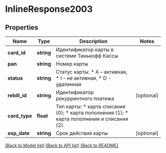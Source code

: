 # InlineResponse2003

## Properties
Name | Type | Description | Notes
------------ | ------------- | ------------- | -------------
**card_id** | **string** | Идентификатор карты в системе Тинькофф Кассы | 
**pan** | **string** | Номер карты | 
**status** | **string** | Статус карты: * A – активная,  * I – не активная,  * D - удаленная | 
**rebill_id** | **string** | Идентификатор рекуррентного платежа | [optional] 
**card_type** | **float** | Тип карты: * карта списания (0); * карта пополнения (1); * карта пополнения и списания (2). | 
**exp_date** | **string** | Срок действия карты | [optional] 

[[Back to Model list]](../README.md#documentation-for-models) [[Back to API list]](../README.md#documentation-for-api-endpoints) [[Back to README]](../README.md)



